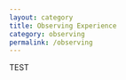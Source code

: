 ```yaml
---
layout: category
title: Observing Experience
category: observing
permalink: /observing
---
```


TEST
